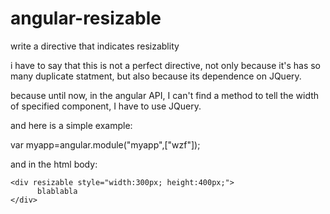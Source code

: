 angular-resizable
=================

write a directive that indicates  resizablity

i have to say that this is not a perfect directive, not only because it's has so many duplicate statment, but also because 
its dependence on JQuery.

because until now, in the angular API, I can't find a method to tell the width of specified component, I have to use JQuery.


and here is a simple example:

  var myapp=angular.module("myapp",["wzf"]);

  
  and in the html body:
  
    <div resizable style="width:300px; height:400px;">
          blablabla
    </div>
